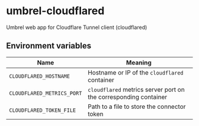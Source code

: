 # umbrel-cloudflared
Umbrel web app for Cloudflare Tunnel client (cloudflared)

## Environment variables
|Name|Meaning|
|-|-|
|`CLOUDFLARED_HOSTNAME`|Hostname or IP of the `cloudflared` container|
|`CLOUDFLARED_METRICS_PORT`|`cloudflared` metrics server port on the corresponding container|
|`CLOUDFLARED_TOKEN_FILE`|Path to a file to store the connector token|
